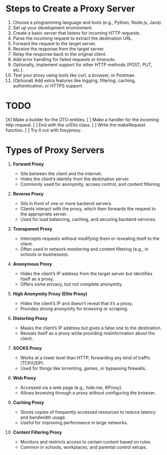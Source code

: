 # Steps to Create a Proxy Server

1. Choose a programming language and tools (e.g., Python, Node.js, Java).
2. Set up your development environment.
3. Create a basic server that listens for incoming HTTP requests.
4. Parse the incoming request to extract the destination URL.
5. Forward the request to the target server.
6. Receive the response from the target server.
7. Relay the response back to the original client.
8. Add error handling for failed requests or timeouts.
9. Optionally, implement support for other HTTP methods (POST, PUT, etc.).
10. Test your proxy using tools like curl, a browser, or Postman.
11. (Optional) Add extra features like logging, filtering, caching, authentication, or HTTPS support.

# TODO
[X] Make a builder for the DTO entities.
[ ] Make a handler for the incoming http request.
[ ] End with the urlDto class.
[ ] Write the makeRequest function.
[ ] Try it out with foxyproxy.

# Types of Proxy Servers

1. **Forward Proxy**
   - Sits between the client and the internet.
   - Hides the client’s identity from the destination server.
   - Commonly used for anonymity, access control, and content filtering.

2. **Reverse Proxy**
   - Sits in front of one or more backend servers.
   - Clients interact with the proxy, which then forwards the request to the appropriate server.
   - Used for load balancing, caching, and securing backend services.

3. **Transparent Proxy**
   - Intercepts requests without modifying them or revealing itself to the client.
   - Often used in network monitoring and content filtering (e.g., in schools or businesses).

4. **Anonymous Proxy**
   - Hides the client’s IP address from the target server but identifies itself as a proxy.
   - Offers some privacy, but not complete anonymity.

5. **High Anonymity Proxy (Elite Proxy)**
   - Hides the client’s IP and doesn’t reveal that it’s a proxy.
   - Provides strong anonymity for browsing or scraping.

6. **Distorting Proxy**
   - Masks the client’s IP address but gives a false one to the destination.
   - Reveals itself as a proxy while providing misinformation about the client.

7. **SOCKS Proxy**
   - Works at a lower level than HTTP, forwarding any kind of traffic (TCP/UDP).
   - Used for things like torrenting, games, or bypassing firewalls.

8. **Web Proxy**
   - Accessed via a web page (e.g., hide.me, KProxy).
   - Allows browsing through a proxy without configuring the browser.

9. **Caching Proxy**
   - Stores copies of frequently accessed resources to reduce latency and bandwidth usage.
   - Useful for improving performance in large networks.

10. **Content Filtering Proxy**
    - Monitors and restricts access to certain content based on rules.
    - Common in schools, workplaces, and parental control setups.